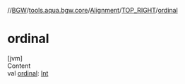 //[BGW](../../../../index.md)/[tools.aqua.bgw.core](../../index.md)/[Alignment](../index.md)/[TOP_RIGHT](index.md)/[ordinal](ordinal.md)



# ordinal  
[jvm]  
Content  
val [ordinal](ordinal.md): [Int](https://kotlinlang.org/api/latest/jvm/stdlib/kotlin/-int/index.html)  



